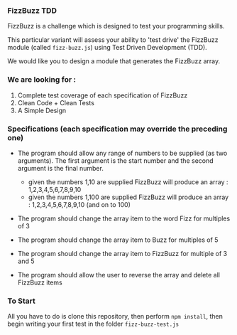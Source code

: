 ### FizzBuzz TDD ###

FizzBuzz is a challenge which is designed to test your programming skills.

This particular variant will assess your ability to 'test drive' the FizzBuzz module (called ```fizz-buzz.js```) using Test Driven Development (TDD).

We would like you to design a module that generates the FizzBuzz array.

### We are looking for : ###

1) Complete test coverage of each specification of FizzBuzz
2) Clean Code + Clean Tests
3) A Simple Design

### Specifications (each specification may override the preceding one) ###

- The program should allow any range of numbers to be supplied (as two arguments). The first argument is the start number and the second argument is the final number.
    - given the numbers 1,10 are supplied FizzBuzz will produce an array : 1,2,3,4,5,6,7,8,9,10
    - given the numbers 1,100 are supplied FizzBuzz will produce an array : 1,2,3,4,5,6,7,8,9,10 (and on to 100)
    
- The program should change the array item to the word Fizz for multiples of 3
 
- The program should change the array item to Buzz for multiples of 5
 
- The program should change the array item to FizzBuzz for multiple of 3 and 5

- The program should allow the user to reverse the array and delete all FizzBuzz items

### To Start

All you have to do is clone this repository, then perform ```npm install```, then begin writing your first test in the folder ```fizz-buzz-test.js```
